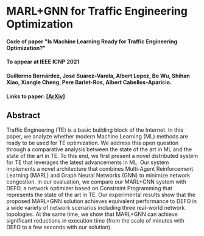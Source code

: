 # MARL+GNN for Traffic Engineering Optimization
#### Code of paper "Is Machine Learning Ready for Traffic Engineering Optimization?"
#### To appear at IEEE ICNP 2021
#### Guillermo Bernárdez, José Suárez-Varela, Albert Lopez, Bo Wu, Shihan Xiao, Xiangle Cheng, Pere Barlet-Ros, Albert Cabellos-Aparicio.
#### Links to paper: [[ArXiv]()]


## Abstract
Traffic Engineering (TE) is a basic building block of the Internet. In this paper, we analyze whether modern Machine Learning (ML) methods are ready to be used for TE optimization. We address this open question through a comparative analysis between the state of the art in ML and the state of the art in TE. To this end, we first present a novel distributed system for TE that leverages the latest advancements in ML. Our system implements a novel architecture that combines Multi-Agent Reinforcement Learning (MARL) and Graph Neural Networks (GNN) to minimize network congestion. In our evaluation, we compare our MARL+GNN system with DEFO, a network optimizer based on Constraint Programming that represents the state of the art in TE. Our experimental results show that the proposed MARL+GNN solution achieves equivalent performance to DEFO in a wide variety of network scenarios including three real-world network topologies. At the same time, we show that MARL+GNN can achieve significant reductions in execution time (from the scale of minutes with DEFO to a few seconds with our solution).
